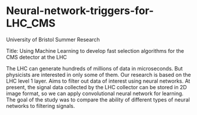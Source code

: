 # Neural-network-triggers-for-LHC_CMS
University of Bristol Summer Research

Title:
Using Machine Learning to develop fast selection algorithms for the CMS detector at the LHC

The LHC can generate hundreds of millions of data in microseconds. But physicists are interested in only some of them. Our research is based on the LHC level 1 layer. Aims to filter out data of interest using neural networks. At present, the signal data collected by the LHC collector can be stored in 2D image format, so we can apply convolutional neural network for learning. The goal of the study was to compare the ability of different types of neural networks to filtering signals.
